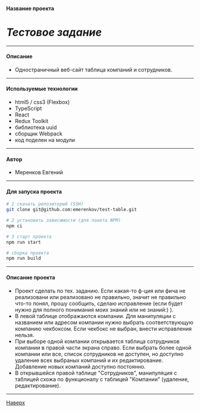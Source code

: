 #### Название проекта

# ___Тестовое задание___

---

#### Описание

- Одностраничный веб-сайт таблица компаний и сотрудников.

___

#### Используемые технологии

- html5 / css3 (Flexbox)
- TypeScript
- React
- Redux Toolkit
- библиотека uuid
- сборщик Webpack
- код поделен на модули

---

#### Автор

- Меренков Евгений

---

#### Для запуска проекта

```bash
# 1 скачать репозиторий (SSH)
git clone git@github.com:emerenkov/test-table.git

# 2 установить зависимости (для пакета NPM)
npm ci

# 3 старт проекта
npm run start

# сборка проекта
npm run build
```

---

#### Описание проекта

- Проект сделать по тех. заданию. Если какая-то ф-ция или фича не
реализовани или реализовано не правильно, значит не правильно
что-то понял, прошу сообщить, сделаю исправление (если будет нужно
для полного понимания моих знаний или не знаний:) ).
- В левой таблице отображаются компании. Для манипуляции с названием
или адресом компании нужно выбрать соответствующую компанию чекбоксом.
Если чекбокс не выбран, внести исправления нельзя.
- При выборе одной компании открывается таблица сотрудников компании
в правой части экрана справо. Если выбрать более одной компании или все,
список сотрудников не доступен, но доступно удаление всех выбраных компаний
и их редактирование. Добавление новых компаний доступно постоянно.
- В открывшейся правой таблице "Сотрудников", манипуляция с таблицей схожа
по функционалу с таблицей "Компании" (удаление, редактирование).

---

[Наверх](#top)
